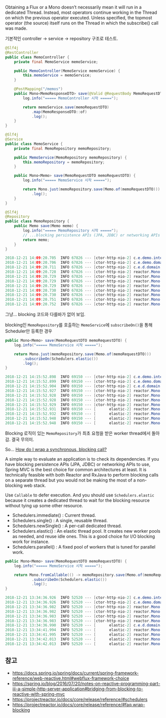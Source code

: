 Obtaining a Flux or a Mono doesn’t necessarily mean it will run in a dedicated Thread. Instead, most operators continue working in the Thread on which the previous operator executed. Unless specified, the topmost operator (the source) itself runs on the Thread in which the subscribe() call was made.

기본적인 controller -> service -> repository 구조로 테스트.

```java
@Slf4j
@RestController
public class MemoController {
	private final MemoService memoService;

	public MemoController(MemoService memoService) {
		this.memoService = memoService;
	}

	@PostMapping("/memos")
	public Mono<MemoResponseDTO> save(@Valid @RequestBody MemoRequestDTO memoRequestDTO) {
		log.info("===== MemoController 시작 =====");

		return memoService.save(memoRequestDTO)
			.map(MemoResponseDTO::of)
			.log();
	}
}
```

```java
@Slf4j
@Service
public class MemoService {
	private final MemoRepository memoRepository;

	public MemoService(MemoRepository memoRepository) {
		this.memoRepository = memoRepository;
	}

	public Mono<Memo> save(MemoRequestDTO memoRequestDTO) {
		log.info("===== MemoService 시작 =====");

		return Mono.just(memoRepository.save(Memo.of(memoRequestDTO)))
			.log();
	}
}
```

```java
@Slf4j
@Repository
public class MemoRepository {
	public Memo save(Memo memo) {
		log.info("===== MemoRepository 시작 =====");
        // ...blocking persistence APIs (JPA, JDBC) or networking APIs to use
		return memo;
	}
}
```

```java
2018-12-21 14:09:20.705  INFO 67826 --- [ctor-http-nio-2] c.e.demo.interfaces.MemoController       : ===== MemoController 시작 =====
2018-12-21 14:09:20.706  INFO 67826 --- [ctor-http-nio-2] c.e.demo.domain.service.MemoService      : ===== MemoService 시작 =====
2018-12-21 14:09:20.711  INFO 67826 --- [ctor-http-nio-2] c.e.d.domain.repository.MemoRepository   : ===== MemoRepository 시작 =====
2018-12-21 14:09:20.728  INFO 67826 --- [ctor-http-nio-2] reactor.Mono.CallableOnAssembly.1        : onSubscribe([Fuseable] FluxOnAssembly.OnAssemblySubscriber)
2018-12-21 14:09:20.729  INFO 67826 --- [ctor-http-nio-2] reactor.Mono.OnAssembly.2                : | onSubscribe([Fuseable] FluxOnAssembly.OnAssemblySubscriber)
2018-12-21 14:09:20.729  INFO 67826 --- [ctor-http-nio-2] reactor.Mono.OnAssembly.2                : | request(unbounded)
2018-12-21 14:09:20.729  INFO 67826 --- [ctor-http-nio-2] reactor.Mono.CallableOnAssembly.1        : request(unbounded)
2018-12-21 14:09:20.730  INFO 67826 --- [ctor-http-nio-2] reactor.Mono.CallableOnAssembly.1        : onNext(com.example.demo.domain.model.Memo@3b09310d)
2018-12-21 14:09:20.730  INFO 67826 --- [ctor-http-nio-2] reactor.Mono.OnAssembly.2                : | onNext(com.example.demo.domain.dto.MemoResponseDTO@67c2f017)
2018-12-21 14:09:20.751  INFO 67826 --- [ctor-http-nio-2] reactor.Mono.CallableOnAssembly.1        : onComplete()
2018-12-21 14:09:20.752  INFO 67826 --- [ctor-http-nio-2] reactor.Mono.OnAssembly.2                : | onComplete()
```

그냥... blocking 코드와 다를바가 없어 보임.


blocking인 `MemoRepository`를 호출하는 `MemoService`에 `subscribeOn()`을 통해 Scheduler만 등록한 경우

```java
public Mono<Memo> save(MemoRequestDTO memoRequestDTO) {
    log.info("===== MemoService 시작 =====");

    return Mono.just(memoRepository.save(Memo.of(memoRequestDTO)))
        .subscribeOn(Schedulers.elastic())
        .log();
}
```


```java
2018-12-21 14:15:52.898  INFO 69150 --- [ctor-http-nio-2] c.e.demo.interfaces.MemoController       : ===== MemoController 시작 =====
2018-12-21 14:15:52.899  INFO 69150 --- [ctor-http-nio-2] c.e.demo.domain.service.MemoService      : ===== MemoService 시작 =====
2018-12-21 14:15:52.904  INFO 69150 --- [ctor-http-nio-2] c.e.d.domain.repository.MemoRepository   : ===== MemoRepository 시작 =====
2018-12-21 14:15:52.927  INFO 69150 --- [ctor-http-nio-2] reactor.Mono.OnAssembly.1                : | onSubscribe([Fuseable] FluxOnAssembly.OnAssemblySubscriber)
2018-12-21 14:15:52.928  INFO 69150 --- [ctor-http-nio-2] reactor.Mono.OnAssembly.2                : | onSubscribe([Fuseable] FluxOnAssembly.OnAssemblySubscriber)
2018-12-21 14:15:52.928  INFO 69150 --- [ctor-http-nio-2] reactor.Mono.OnAssembly.2                : | request(unbounded)
2018-12-21 14:15:52.929  INFO 69150 --- [ctor-http-nio-2] reactor.Mono.OnAssembly.1                : | request(unbounded)
2018-12-21 14:15:52.931  INFO 69150 --- [      elastic-2] reactor.Mono.OnAssembly.1                : | onNext(com.example.demo.domain.model.Memo@56624c86)
2018-12-21 14:15:52.932  INFO 69150 --- [      elastic-2] reactor.Mono.OnAssembly.2                : | onNext(com.example.demo.domain.dto.MemoResponseDTO@175f46bd)
2018-12-21 14:15:52.948  INFO 69150 --- [      elastic-2] reactor.Mono.OnAssembly.1                : | onComplete()
2018-12-21 14:15:52.948  INFO 69150 --- [      elastic-2] reactor.Mono.OnAssembly.2                : | onComplete()

```

Blocking 로직이 있는 `MemoRepository`가 최초 요청을 받은 worker thread에서 돌아감. 결국 무의미.

So... [How do I wrap a synchronous, blocking call?](https://projectreactor.io/docs/core/release/reference/#faq.wrap-blocking)

A simple way to evaluate an application is to check its dependencies. If you have blocking persistence APIs (JPA, JDBC) or networking APIs to use, Spring MVC is the best choice for common architectures at least. It is technically feasible with both Reactor and RxJava to perform blocking calls on a separate thread but you would not be making the most of a non-blocking web stack.

Use `Callable` to defer execution. And you should use `Schedulers.elastic` because it creates a dedicated thread to wait for the blocking resource without tying up some other resource.

- Schedulers.immediate() : Current thread.
- Schedulers.single() : A single, reusable thread.
- Schedulers.newSingle() : A per-call dedicated thread.
- Schedulers.elastic() : An elastic thread pool. It creates new worker pools as needed, and reuse idle ones. This is a good choice for I/O blocking work for instance.
- Schedulers.parallel() : A fixed pool of workers that is tuned for parallel work.

```java
public Mono<Memo> save(MemoRequestDTO memoRequestDTO) {
    log.info("===== MemoService 시작 =====");

    return Mono.fromCallable(() -> memoRepository.save(Memo.of(memoRequestDTO)))
            .subscribeOn(Schedulers.elastic())
            .log();
}
```

```java
2018-12-21 13:34:36.926  INFO 52520 --- [ctor-http-nio-2] c.e.demo.interfaces.MemoController       : ===== MemoController 시작 =====
2018-12-21 13:34:36.926  INFO 52520 --- [ctor-http-nio-2] c.e.demo.domain.service.MemoService      : ===== MemoService 시작 =====
2018-12-21 13:34:36.982  INFO 52520 --- [ctor-http-nio-2] reactor.Mono.OnAssembly.1                : | onSubscribe([Fuseable] FluxOnAssembly.OnAssemblySubscriber)
2018-12-21 13:34:36.982  INFO 52520 --- [ctor-http-nio-2] reactor.Mono.OnAssembly.2                : | onSubscribe([Fuseable] FluxOnAssembly.OnAssemblySubscriber)
2018-12-21 13:34:36.983  INFO 52520 --- [ctor-http-nio-2] reactor.Mono.OnAssembly.2                : | request(unbounded)
2018-12-21 13:34:36.983  INFO 52520 --- [ctor-http-nio-2] reactor.Mono.OnAssembly.1                : | request(unbounded)
2018-12-21 13:34:36.990  INFO 52520 --- [      elastic-2] c.e.d.domain.repository.MemoRepository   : ===== MemoRepository 시작 =====
2018-12-21 13:34:41.994  INFO 52520 --- [      elastic-2] reactor.Mono.OnAssembly.1                : | onNext(com.example.demo.domain.model.Memo@3c0aa92b)
2018-12-21 13:34:41.995  INFO 52520 --- [      elastic-2] reactor.Mono.OnAssembly.2                : | onNext(com.example.demo.domain.dto.MemoResponseDTO@1c14c9b0)
2018-12-21 13:34:42.013  INFO 52520 --- [      elastic-2] reactor.Mono.OnAssembly.1                : | onComplete()
2018-12-21 13:34:42.013  INFO 52520 --- [      elastic-2] reactor.Mono.OnAssembly.2                : | onComplete()
```


## 참고

- https://docs.spring.io/spring/docs/current/spring-framework-reference/web-reactive.html#webflux-framework-choice
- https://spring.io/blog/2016/07/20/notes-on-reactive-programming-part-iii-a-simple-http-server-application#bridging-from-blocking-to-reactive-with-spring-mvc
- https://projectreactor.io/docs/core/release/reference/#schedulers
- https://projectreactor.io/docs/core/release/reference/#faq.wrap-blocking
